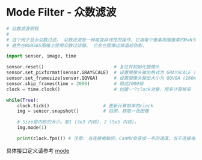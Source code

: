 Mode Filter - 众数滤波
================================

```python
# 众数滤波例程
#
# 这个例子显示众数过滤。 众数滤波是一种高度非线性的操作，它用每个像素周围像素的NxN邻# 域的众数取代每个像素。
# 避免在RGB565图像上使用众数过滤器。 它会在图像边缘造成伪影.

import sensor, image, time

sensor.reset()                          # 复位并初始化摄像头
sensor.set_pixformat(sensor.GRAYSCALE)  # 设置摄像头输出格式为 GRAYSCALE（也可以是RGB565）
sensor.set_framesize(sensor.QQVGA)      # 设置摄像头输出大小为 QQVGA (160x120)
sensor.skip_frames(time = 2000)         # 跳过2000帧
clock = time.clock()                    # 创建一个clock对象，用来计算帧率

while(True):
    clock.tick()                    # 更新计算帧率的clock
    img = sensor.snapshot()         # 拍照，获取一张图像

    # Size是内核的大小。取1 (3x3 内核)、2 (5x5 内核)。
    img.mode(1)

    print(clock.fps()) # 注意: 当连接电脑后，CanMV会变成一半的速度。当不连接电脑，帧率会增加。
```

具体接口定义请参考 [mode](../../library/canmv/image.md#mode)
